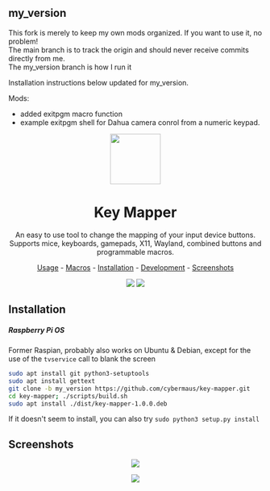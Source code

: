 ## my_version
This fork is merely to keep my own mods organized. If you want to use it, no problem!<br/>
The main branch is to track the origin and should never receive commits directly from me.<br/>
The my_version branch is how I run it

Installation instructions below updated for my_version.

Mods:
- added exitpgm macro function
- example exitpgm shell for Dahua camera conrol from a numeric keypad.

<p align="center"><img src="data/key-mapper.svg" width=100/></p>

<h1 align="center">Key Mapper</h1>

<p align="center">
  An easy to use tool to change the mapping of your input device buttons.<br/>
  Supports mice, keyboards, gamepads, X11, Wayland, combined buttons and programmable macros.
</p>

<p align="center"><a href="readme/usage.md">Usage</a> - <a href="readme/macros.md">Macros</a> - <a href="#installation">Installation</a> - <a href="readme/development.md">Development</a> - <a href="#screenshots">Screenshots</a></p>

<p align="center"><img src="readme/pylint.svg"/> <img src="readme/coverage.svg"/></p>

## Installation

##### Raspberry Pi OS 
Former Raspian, probably also works on Ubuntu & Debian, except for the use of the `tvservice` 
call to blank the screen

```bash
sudo apt install git python3-setuptools
sudo apt install gettext 
git clone -b my_version https://github.com/cybermaus/key-mapper.git
cd key-mapper; ./scripts/build.sh
sudo apt install ./dist/key-mapper-1.0.0.deb
```

If it doesn't seem to install, you can also try `sudo python3 setup.py install`

## Screenshots

<p align="center">
  <img src="readme/screenshot.png"/>
</p>

<p align="center">
  <img src="readme/screenshot_2.png"/>
</p>
